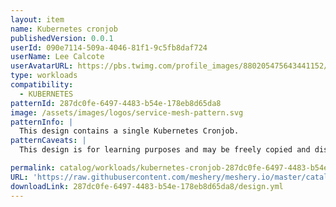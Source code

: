 ```yaml
---
layout: item
name: Kubernetes cronjob
publishedVersion: 0.0.1
userId: 090e7114-509a-4046-81f1-9c5fb8daf724
userName: Lee Calcote
userAvatarURL: https://pbs.twimg.com/profile_images/880205475643441152/V_vhfnzb_400x400.jpg
type: workloads
compatibility:
  - KUBERNETES
patternId: 287dc0fe-6497-4483-b54e-178eb8d65da8
image: /assets/images/logos/service-mesh-pattern.svg
patternInfo: |
  This design contains a single Kubernetes Cronjob.
patternCaveats: |
  This design is for learning purposes and may be freely copied and distributed.

permalink: catalog/workloads/kubernetes-cronjob-287dc0fe-6497-4483-b54e-178eb8d65da8.html
URL: 'https://raw.githubusercontent.com/meshery/meshery.io/master/catalog/287dc0fe-6497-4483-b54e-178eb8d65da8/0.0.1/design.yml'
downloadLink: 287dc0fe-6497-4483-b54e-178eb8d65da8/design.yml
---
```


